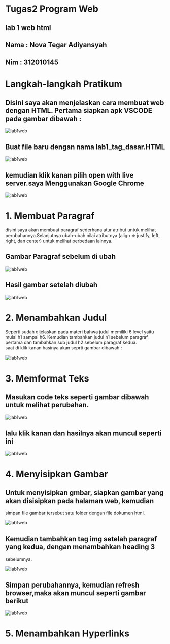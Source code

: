 #  **Tugas2 Program Web** 
## <tb>lab 1 web html
## Nama : Nova Tegar Adiyansyah
## Nim  : 312010145 <tb>

# Langkah-langkah Pratikum


## Disini saya akan menjelaskan cara membuat web dengan HTML. Pertama siapkan apk VSCODE pada gambar dibawah :
 ![lab1web](ss/langkah1.png)

## Buat file baru dengan nama <b>lab1_tag_dasar.HTML</b>
 ![lab1web](ss/langkah2.png)
 
## kemudian <b>klik kanan</b> pilih open with live server.saya Menggunakan <b> Google Chrome </b>
![lab1web](ss/langkah3.png)


# 1. Membuat Paragraf
  
disini saya akan membuat paragraf sederhana atur atribut untuk melihat perubahannya.Selanjutnya ubah-ubah nilai atributnya (align => justify, left, right, dan center) untuk melihat
perbedaan lainnya. 

## Gambar Paragraf sebelum di ubah

![lab1web](ss/normal.png)

## Hasil gambar setelah diubah

![lab1web](ss/perubahan.png)

# 2. Menambahkan Judul 

Seperti sudah dijelaskan pada materi bahwa judul memiliki 6 level yaitu mulai h1 sampai h6.
Kemudian tambahkan judul h1 sebelum paragraf pertama dan tambahkan sub judul h2 sebelum
paragraf kedua.
<br>saat di klik kanan hasinya akan seprti gambar dibawah : 

![lab1web](ss/ss2.png)

# 3. Memformat Teks

## Masukan code teks seperti gambar dibawah untuk melihat perubahan. 


![lab1web](ss/format%20teks.png)

## lalu klik kanan dan hasilnya akan muncul seperti ini 

![lab1web](ss/hasil%20format.png)

# 4. Menyisipkan Gambar

## Untuk menyisipkan gmbar, siapkan gambar yang akan disisipkan pada halaman web, kemudian
simpan file gambar tersebut satu folder dengan file dokumen html.

![lab1web](ss/menyisipkan%20gambar.png)

## Kemudian tambahkan tag img setelah paragraf yang kedua, dengan menambahkan heading 3
sebelumnya.

![lab1web](ss/heading3.png)

## Simpan perubahannya, kemudian refresh browser,maka akan muncul seperti gambar berikut 

![lab1web](ss/ss3.png)

# 5. Menambahkan Hyperlinks


